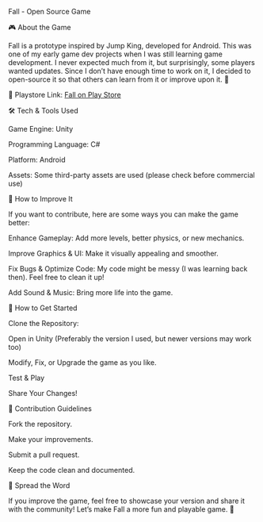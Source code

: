 Fall - Open Source Game

🎮 About the Game

Fall is a prototype inspired by Jump King, developed for Android. This was one of my early game dev projects when I was still learning game development. I never expected much from it, but surprisingly, some players wanted updates. Since I don’t have enough time to work on it, I decided to open-source it so that others can learn from it or improve upon it. 🚀

📱 Playstore Link: [Fall on Play Store](https://play.google.com/store/apps/details?id=com.EGradeGames.Fall&pcampaignid=web_share)

🛠️ Tech & Tools Used

Game Engine: Unity

Programming Language: C#

Platform: Android

Assets: Some third-party assets are used (please check before commercial use)

🚀 How to Improve It

If you want to contribute, here are some ways you can make the game better:

Enhance Gameplay: Add more levels, better physics, or new mechanics.

Improve Graphics & UI: Make it visually appealing and smoother.

Fix Bugs & Optimize Code: My code might be messy (I was learning back then). Feel free to clean it up!

Add Sound & Music: Bring more life into the game.

📂 How to Get Started

Clone the Repository:

Open in Unity (Preferably the version I used, but newer versions may work too)

Modify, Fix, or Upgrade the game as you like.

Test & Play

Share Your Changes!

📝 Contribution Guidelines

Fork the repository.

Make your improvements.

Submit a pull request.

Keep the code clean and documented.

📢 Spread the Word

If you improve the game, feel free to showcase your version and share it with the community! Let’s make Fall a more fun and playable game. 🎉
